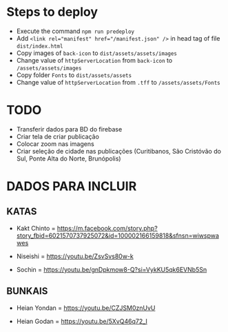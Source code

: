 # Steps to deploy

- Execute the command `npm run predeploy`
- Add `<link rel="manifest" href="/manifest.json" />` in head tag of file `dist/index.html`
- Copy images of `back-icon` to `dist/assets/assets/images`
- Change value of `httpServerLocation` from `back-icon` to `/assets/assets/images`
- Copy folder `Fonts` to `dist/assets/assets`
- Change value of `httpServerLocation` from `.tff` to `/assets/assets/Fonts`

# TODO

- Transferir dados para BD do firebase
- Criar tela de criar publicação
- Colocar zoom nas imagens
- Criar seleção de cidade nas publicações (Curitibanos, São Cristóvão do Sul, Ponte Alta do Norte, Brunópolis)

# DADOS PARA INCLUIR

## KATAS

- Kakt Chinto = https://m.facebook.com/story.php?story_fbid=6021570737925072&id=100002166159818&sfnsn=wiwspwawes

- Niseishi = https://youtu.be/ZsvSvs80w-k

- Sochin = https://youtu.be/gnDpkmow8-Q?si=VykKU5qk6EVNb5Sn

## BUNKAIS

- Heian Yondan = https://youtu.be/CZJSM0znUvU

- Heian Godan = https://youtu.be/5XvQ46q72_I
